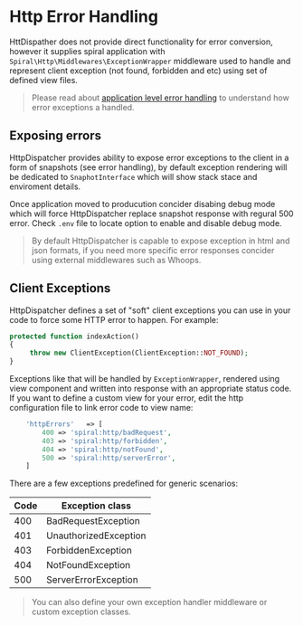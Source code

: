 # Http Error Handling
HttDispather does not provide direct functionality for error conversion, however it supplies spiral application with `Spiral\Http\Middlewares\ExceptionWrapper` middleware used to handle and represent client exception (not found, forbidden and etc) using set of defined view files. 

> Please read about [application level error handling](/application/errors.md) to understand how error exceptions a handled.

## Exposing errors
HttpDispatcher provides ability to expose error exceptions to the client in a form of snapshots (see error handling), by default exception rendering will be dedicated to `SnaphotInterface` which will show stack stace and enviroment details.

Once application moved to producution concider disabing debug mode which will force HttpDispatcher replace snapshot response with regural 500 error. Check `.env` file to locate option to enable and disable debug mode.

> By default HttpDispatcher is capable to expose exception in html and json formats, if you need more specific error responses concider using external middlewares such as Whoops.

## Client Exceptions
HttpDispatcher defines a set of "soft" client exceptions you can use in your code to force some HTTP error to happen. For example:

```php
protected function indexAction()
{
     throw new ClientException(ClientException::NOT_FOUND);
}
```

Exceptions like that will be handled by `ExceptionWrapper`, rendered using view component and written into response with an appropriate status code. If you want to define a custom view for your error, edit the http configuration file to link error code to view name:

```php
    'httpErrors'   => [
        400 => 'spiral:http/badRequest',
        403 => 'spiral:http/forbidden',
        404 => 'spiral:http/notFound',
        500 => 'spiral:http/serverError',
    ]
```

There are a few exceptions predefined for generic scenarios:

| Code | Exception class       |
| ---  | ---                   |
| 400  | BadRequestException   |
| 401  | UnauthorizedException |
| 403  | ForbiddenException    |
| 404  | NotFoundException     |
| 500  | ServerErrorException  |

> You can also define your own exception handler middleware or custom exception classes.
